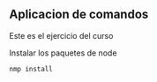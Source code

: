 ## Aplicacion de comandos 

Este es el ejercicio del curso

Instalar los paquetes de node  

```
nmp install

```


